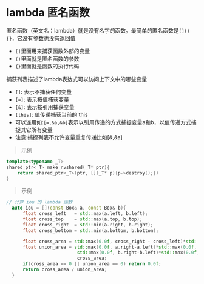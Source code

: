
&emsp;
# lambda 匿名函数
匿名函数（英文名：lambda）就是没有名字的函数。最简单的匿名函数是`[](){}`，它没有参数也没有返回值
- `[]`里面用来捕获函数外部的变量
- `()`里面就是匿名函数的参数
- `{}`里面就是函数的执行代码

捕获列表描述了lambda表达式可以访问上下文中的哪些变量
- `[]`: 表示不捕获任何变量
- `[=]`: 表示按值捕获变量
- `[&]`: 表示按引用捕获变量
- `[this]`: 值传递捕获当前的 this
- 可以连用如:`[=,&a,&b]`表示以引用传递的方式捕捉变量a和b，以值传递方式捕捉其它所有变量
- 注意:捕捉列表不允许变量重复传递比如[&,&a]

>示例
```c++
template<typename _T>
shared_ptr<_T> make_nvshared(_T* ptr){
    return shared_ptr<_T>(ptr, [](_T* p){p->destroy();})
}
```

>示例
```c++
// 计算 iou 的 lambda 函数
  auto iou = [](const Box& a, const Box& b){
      float cross_left   = std::max(a.left, b.left);
      float cross_top    = std::max(a.top, b.top);
      float cross_right  = std::min(a.right, b.right);
      float cross_bottom = std::min(a.bottom, b.bottom);

      float cross_area = std::max(0.0f, cross_right - cross_left)*std::max(0.0f, cross_bottom-cross_top);
      float union_area = std::max(0.0f, a.right-a.left)*std::max(0.0f, a.bottom-a.top) +
                          std::max(0.0f, b.right-b.left)*std::max(0.0f, b.bottom-b.top) -
                          cross_area;
      if(cross_area == 0 || union_area == 0) return 0.0f;
      return cross_area / union_area;
  }
```
